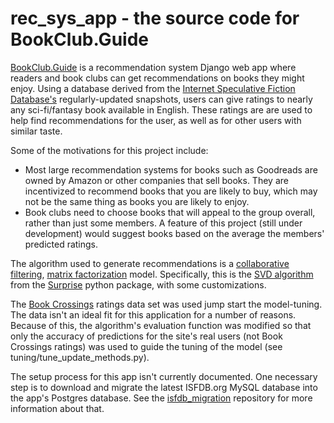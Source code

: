 # rec_sys_app - the source code for BookClub.Guide

[BookClub.Guide](https://www.bookclub.guide) is a recommendation system Django web app where readers and book clubs can get recommendations on books they might enjoy. Using a database derived from the [Internet Speculative Fiction Database's](http://www.isfdb.org) regularly-updated snapshots, users can give ratings to nearly any sci-fi/fantasy book available in English. These ratings are are used to help find recommendations for the user, as well as for other users with similar taste.

Some of the motivations for this project include:

* Most large recommendation systems for books such as Goodreads are owned by Amazon or other companies that sell books. They are incentivized to recommend books that you are likely to buy, which may not be the same thing as books you are likely to enjoy.
* Book clubs need to choose books that will appeal to the group overall, rather than just some members. A feature of this project (still under development) would suggest books based on the average the members' predicted ratings. 

The algorithm used to generate recommendations is a [collaborative filtering](https://en.wikipedia.org/wiki/Collaborative_filtering), [matrix factorization](https://en.wikipedia.org/wiki/Matrix_factorization_(recommender_systems)) model. Specifically, this is the [SVD algorithm](https://surprise.readthedocs.io/en/stable/matrix_factorization.html#surprise.prediction_algorithms.matrix_factorization.SVD) from the [Surprise](http://surpriselib.com/) python package, with some customizations. 

The [Book Crossings](http://www2.informatik.uni-freiburg.de/~cziegler/BX/) ratings data set was used jump start the model-tuning. The data isn't an ideal fit for this application for a number of reasons. Because of this, the algorithm's evaluation function was modified so that only the accuracy of predictions for the site's real users (not Book Crossings ratings) was used to guide the tuning of the model (see  tuning/tune_update_methods.py). 

The setup process for this app isn't currently documented. One necessary step is to download and migrate the latest ISFDB.org MySQL database into the app's Postgres database. See the [isfdb_migration](https://github.com/JustinL42/isfdb_migration) repository for more information about that.
